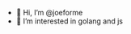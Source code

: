 - 👋 Hi, I’m @joeforme
- 👀 I’m interested in golang and js


<!---
joeforme/joeforme is a ✨ special ✨ repository because its `README.md` (this file) appears on your GitHub profile.
You can click the Preview link to take a look at your changes.
--->
